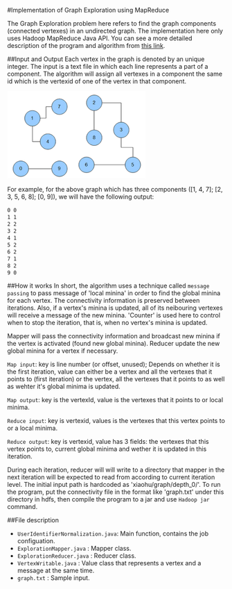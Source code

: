 #Implementation of Graph Exploration using MapReduce

The Graph Exploration problem here refers to find the graph components (connected vertexes) in an undirected graph. The implementation here only uses Hadoop MapReduce Java API. You can see a more detailed description of the program and algorithm from [this link](http://codingwiththomas.blogspot.com/2011/04/graph-exploration-with-hadoop-mapreduce.html).

##Input and Output
Each vertex in the graph is denoted by an unique integer. The input is a text file in which each line represents a part of a component. The algorithm will assign all vertexes in a component the same id which is the vertexid of one of the vertex in that component.

![alt text](image/graph.png "an undirected graph that has three components")

For example, for the above graph which has three components ([1, 4, 7]; [2, 3, 5, 6, 8]; [0, 9]), we will have the following output:

	0 0
	1 1
	2 2
	3 2
	4 1
	5 2
	6 2
	7 1
	8 2
	9 0

##How it works
In short, the algorithm uses a technique called `message passing` to pass message of 'local minina' in order to find the global minina for each vertex. The connectivity information is preserved between iterations. Also, if a vertex's minina is updated, all of its neibouring vertexes will receive a message of the new minina. 'Counter' is used here to control when to stop the iteration, that is, when no vertex's minina is updated. 

Mapper will pass the connectivity information and broadcast new minina if the vertex is activated (found new global minina). Reducer update the new global minina for a vertex if necessary.

`Map input`: key is line number (or offset, unused); Depends on whether it is the first iteration, value can either be a vertex and all the vertexes that it points to (first iteration) or the vertex, all the vertexes that it points to as well as wehter it's global minima is updated.

`Map output`: key is the vertexId, value is the vertexes that it points to or local minima.

`Reduce input`: key is vertexid, values is the vertexes that this vertex points to or a local minima.

`Reduce output`: key is vertexid, value has 3 fields: the vertexes that this vertex points to, current global minima and wether it is updated in this iteration.

During each iteration, reducer will will write to a directory that mapper in the next iteration will be expected to read from according to current iteration level. The initial input path is hardcoded as 'xiaohu/graph/depth_0/'. To run the program, put the connectivity file in the format like 'graph.txt' under this directory in hdfs, then compile the program to a jar and use `Hadoop jar` command.

##File description
* `UserIdentifierNormalization.java`: Main function, contains the job configuation.
* `ExplorationMapper.java`          : Mapper class.
* `ExplorationReducer.java`         : Reducer class.
* `VertexWritable.java`			    : Value class that represents a vertex and a message at the same time.
* `graph.txt`					    : Sample input.